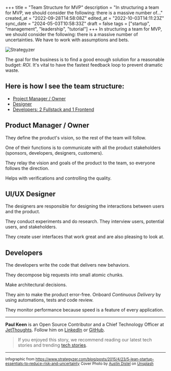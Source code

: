 +++
title = "Team Structure for MVP"
description = "In structuring a team for MVP, we should consider the following: there is a massive number of..."
created_at = "2022-09-28T14:58:08Z"
edited_at = "2022-10-03T14:11:23Z"
sync_date = "2024-05-03T10:58:33Z"
draft = false
tags = ["startup", "management", "leadership", "tutorial"]
+++
In structuring a team for MVP, we should consider the following: there is a massive number of uncertainties. We have to work with assumptions and bets.

![Strategyzer](https://dev-to-uploads.s3.amazonaws.com/uploads/articles/lgrwufmk18egtdz11qsj.png)

The goal for the business is to find a good enough solution for a reasonable budget: _ROI_. It's vital to have the fastest feedback loop to prevent dramatic waste.

## Here is how I see the team structure:

- [Project Manager / Owner](#pm)
- [Designer](#designer)
- [Developers: 2 Fullstack and 1 Frontend](#developers)

## Product Manager / Owner<a name="pm"></a>

They define the product's vision, so the rest of the team will follow. 

One of their functions is to communicate with all the product stakeholders (sponsors, developers, designers, customers).

They relay the vision and goals of the product to the team, so everyone follows the direction.

Helps with verifications and controlling the quality.

## UI/UX Designer<a name="designer"></a>

The designers are responsible for designing the interactions between users and the product.

They conduct experiments and do research. They interview users, potential users, and stakeholders.

They create user interfaces that work great and are also pleasing to look at.

## Developers<a name="developers"></a>

The developers write the code that delivers new behaviors.

They decompose big requests into small atomic chunks.

Make architectural decisions.

They aim to make the product error-free. Onboard _Continuous Delivery_ by using automations, tests and code review.

They monitor performance because speed is a feature of every application.

---

**Paul Keen** is an Open Source Contributor and a Chief Technology Officer at [JetThoughts](https://www.jetthoughts.com). Follow him on [LinkedIn](https://www.linkedin.com/in/paul-keen/) or [GitHub](https://github.com/pftg).

> If you enjoyed this story, we recommend reading our latest tech stories and trending [tech stories](https://jtway.co/trending).

---

<sup>Infographic from https://www.strategyzer.com/blog/posts/2015/4/23/5-lean-startup-essentials-to-reduce-risk-and-uncertainty</sup>
<sup>Cover Photo by <a href="https://unsplash.com/@austindistel?utm_source=unsplash&utm_medium=referral&utm_content=creditCopyText">Austin Distel</a> on <a href="https://unsplash.com/s/photos/manager-developers?utm_source=unsplash&utm_medium=referral&utm_content=creditCopyText">Unsplash</a></sup>